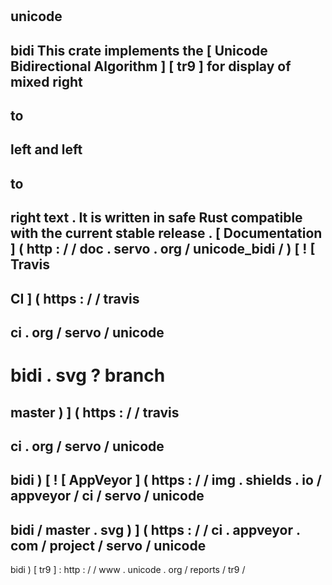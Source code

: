 #
unicode
-
bidi
This
crate
implements
the
[
Unicode
Bidirectional
Algorithm
]
[
tr9
]
for
display
of
mixed
right
-
to
-
left
and
left
-
to
-
right
text
.
It
is
written
in
safe
Rust
compatible
with
the
current
stable
release
.
[
Documentation
]
(
http
:
/
/
doc
.
servo
.
org
/
unicode_bidi
/
)
[
!
[
Travis
-
CI
]
(
https
:
/
/
travis
-
ci
.
org
/
servo
/
unicode
-
bidi
.
svg
?
branch
=
master
)
]
(
https
:
/
/
travis
-
ci
.
org
/
servo
/
unicode
-
bidi
)
[
!
[
AppVeyor
]
(
https
:
/
/
img
.
shields
.
io
/
appveyor
/
ci
/
servo
/
unicode
-
bidi
/
master
.
svg
)
]
(
https
:
/
/
ci
.
appveyor
.
com
/
project
/
servo
/
unicode
-
bidi
)
[
tr9
]
:
http
:
/
/
www
.
unicode
.
org
/
reports
/
tr9
/
